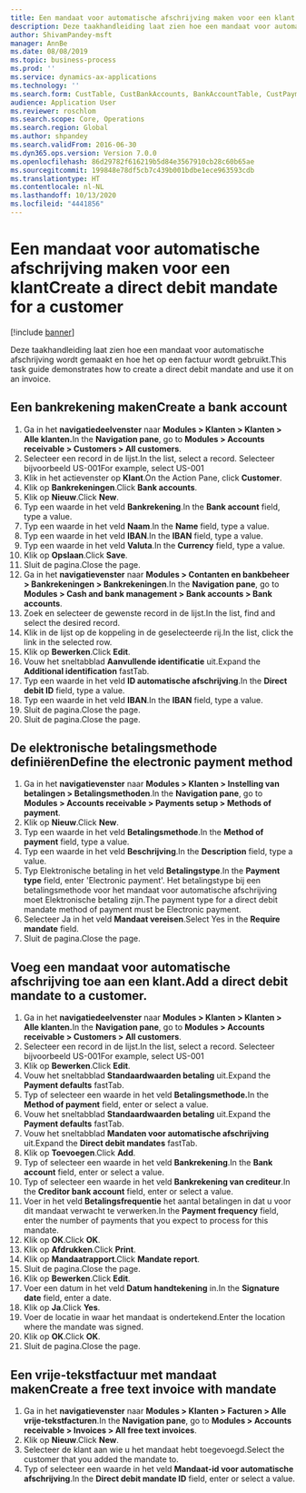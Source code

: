 ```yaml
---
title: Een mandaat voor automatische afschrijving maken voor een klant
description: Deze taakhandleiding laat zien hoe een mandaat voor automatische afschrijving wordt gemaakt en hoe het op een factuur wordt gebruikt.
author: ShivamPandey-msft
manager: AnnBe
ms.date: 08/08/2019
ms.topic: business-process
ms.prod: ''
ms.service: dynamics-ax-applications
ms.technology: ''
ms.search.form: CustTable, CustBankAccounts, BankAccountTable, CustPaymMode, CustDirectDebitMandate, BankAccountTableLookUp, SrsReportViewerForm,  LogisticsAddressCityLookup, CustFreeInvoice, CustTableLookup
audience: Application User
ms.reviewer: roschlom
ms.search.scope: Core, Operations
ms.search.region: Global
ms.author: shpandey
ms.search.validFrom: 2016-06-30
ms.dyn365.ops.version: Version 7.0.0
ms.openlocfilehash: 86d29782f616219b5d84e3567910cb28c60b65ae
ms.sourcegitcommit: 199848e78df5cb7c439b001bdbe1ece963593cdb
ms.translationtype: HT
ms.contentlocale: nl-NL
ms.lasthandoff: 10/13/2020
ms.locfileid: "4441856"
---
```

# <a name="create-a-direct-debit-mandate-for-a-customer"></a><span data-ttu-id="9e30a-103">Een mandaat voor automatische afschrijving maken voor een klant</span><span class="sxs-lookup"><span data-stu-id="9e30a-103">Create a direct debit mandate for a customer</span></span>

[!include [banner](../../includes/banner.md)]

<span data-ttu-id="9e30a-104">Deze taakhandleiding laat zien hoe een mandaat voor automatische afschrijving wordt gemaakt en hoe het op een factuur wordt gebruikt.</span><span class="sxs-lookup"><span data-stu-id="9e30a-104">This task guide demonstrates how to create a direct debit mandate and use it on an invoice.</span></span>


## <a name="create-a-bank-account"></a><span data-ttu-id="9e30a-105">Een bankrekening maken</span><span class="sxs-lookup"><span data-stu-id="9e30a-105">Create a bank account</span></span>
1. <span data-ttu-id="9e30a-106">Ga in het **navigatiedeelvenster** naar **Modules > Klanten > Klanten > Alle klanten.**</span><span class="sxs-lookup"><span data-stu-id="9e30a-106">In the **Navigation pane**, go to **Modules > Accounts receivable > Customers > All customers**.</span></span>
2. <span data-ttu-id="9e30a-107">Selecteer een record in de lijst.</span><span class="sxs-lookup"><span data-stu-id="9e30a-107">In the list, select a record.</span></span> <span data-ttu-id="9e30a-108">Selecteer bijvoorbeeld US-001</span><span class="sxs-lookup"><span data-stu-id="9e30a-108">For example, select US-001</span></span>
3. <span data-ttu-id="9e30a-109">Klik in het actievenster op **Klant**.</span><span class="sxs-lookup"><span data-stu-id="9e30a-109">On the Action Pane, click **Customer**.</span></span>
4. <span data-ttu-id="9e30a-110">Klik op **Bankrekeningen**.</span><span class="sxs-lookup"><span data-stu-id="9e30a-110">Click **Bank accounts**.</span></span>
5. <span data-ttu-id="9e30a-111">Klik op **Nieuw**.</span><span class="sxs-lookup"><span data-stu-id="9e30a-111">Click **New**.</span></span>
6. <span data-ttu-id="9e30a-112">Typ een waarde in het veld **Bankrekening**.</span><span class="sxs-lookup"><span data-stu-id="9e30a-112">In the **Bank account** field, type a value.</span></span>
7. <span data-ttu-id="9e30a-113">Typ een waarde in het veld **Naam**.</span><span class="sxs-lookup"><span data-stu-id="9e30a-113">In the **Name** field, type a value.</span></span>
8. <span data-ttu-id="9e30a-114">Typ een waarde in het veld **IBAN**.</span><span class="sxs-lookup"><span data-stu-id="9e30a-114">In the **IBAN** field, type a value.</span></span>
9. <span data-ttu-id="9e30a-115">Typ een waarde in het veld **Valuta**.</span><span class="sxs-lookup"><span data-stu-id="9e30a-115">In the **Currency** field, type a value.</span></span>
10. <span data-ttu-id="9e30a-116">Klik op **Opslaan**.</span><span class="sxs-lookup"><span data-stu-id="9e30a-116">Click **Save**.</span></span>
11. <span data-ttu-id="9e30a-117">Sluit de pagina.</span><span class="sxs-lookup"><span data-stu-id="9e30a-117">Close the page.</span></span>
12. <span data-ttu-id="9e30a-118">Ga in het **navigatievenster** naar **Modules > Contanten en bankbeheer > Bankrekeningen > Bankrekeningen**.</span><span class="sxs-lookup"><span data-stu-id="9e30a-118">In the **Navigation pane**, go to **Modules > Cash and bank management > Bank accounts > Bank accounts**.</span></span>
13. <span data-ttu-id="9e30a-119">Zoek en selecteer de gewenste record in de lijst.</span><span class="sxs-lookup"><span data-stu-id="9e30a-119">In the list, find and select the desired record.</span></span>
14. <span data-ttu-id="9e30a-120">Klik in de lijst op de koppeling in de geselecteerde rij.</span><span class="sxs-lookup"><span data-stu-id="9e30a-120">In the list, click the link in the selected row.</span></span>
15. <span data-ttu-id="9e30a-121">Klik op **Bewerken**.</span><span class="sxs-lookup"><span data-stu-id="9e30a-121">Click **Edit**.</span></span>
16. <span data-ttu-id="9e30a-122">Vouw het sneltabblad **Aanvullende identificatie** uit.</span><span class="sxs-lookup"><span data-stu-id="9e30a-122">Expand the **Additional identification** fastTab.</span></span>
17. <span data-ttu-id="9e30a-123">Typ een waarde in het veld **ID automatische afschrijving**.</span><span class="sxs-lookup"><span data-stu-id="9e30a-123">In the **Direct debit ID** field, type a value.</span></span>
18. <span data-ttu-id="9e30a-124">Typ een waarde in het veld **IBAN**.</span><span class="sxs-lookup"><span data-stu-id="9e30a-124">In the **IBAN** field, type a value.</span></span>
19. <span data-ttu-id="9e30a-125">Sluit de pagina.</span><span class="sxs-lookup"><span data-stu-id="9e30a-125">Close the page.</span></span>
20. <span data-ttu-id="9e30a-126">Sluit de pagina.</span><span class="sxs-lookup"><span data-stu-id="9e30a-126">Close the page.</span></span>

## <a name="define-the-electronic-payment-method"></a><span data-ttu-id="9e30a-127">De elektronische betalingsmethode definiëren</span><span class="sxs-lookup"><span data-stu-id="9e30a-127">Define the electronic payment method</span></span>
1. <span data-ttu-id="9e30a-128">Ga in het **navigatievenster** naar **Modules > Klanten > Instelling van betalingen > Betalingsmethoden**.</span><span class="sxs-lookup"><span data-stu-id="9e30a-128">In the **Navigation pane**, go to **Modules > Accounts receivable > Payments setup > Methods of payment**.</span></span>
2. <span data-ttu-id="9e30a-129">Klik op **Nieuw**.</span><span class="sxs-lookup"><span data-stu-id="9e30a-129">Click **New**.</span></span>
3. <span data-ttu-id="9e30a-130">Typ een waarde in het veld **Betalingsmethode**.</span><span class="sxs-lookup"><span data-stu-id="9e30a-130">In the **Method of payment** field, type a value.</span></span>
4. <span data-ttu-id="9e30a-131">Typ een waarde in het veld **Beschrijving**.</span><span class="sxs-lookup"><span data-stu-id="9e30a-131">In the **Description** field, type a value.</span></span>
5. <span data-ttu-id="9e30a-132">Typ Elektronische betaling in het veld **Betalingstype**.</span><span class="sxs-lookup"><span data-stu-id="9e30a-132">In the **Payment type** field, enter 'Electronic payment'.</span></span> <span data-ttu-id="9e30a-133">Het betalingstype bij een betalingsmethode voor het mandaat voor automatische afschrijving moet Elektronische betaling zijn.</span><span class="sxs-lookup"><span data-stu-id="9e30a-133">The payment type for a direct debit mandate method of payment must be Electronic payment.</span></span>
6. <span data-ttu-id="9e30a-134">Selecteer Ja in het veld **Mandaat vereisen**.</span><span class="sxs-lookup"><span data-stu-id="9e30a-134">Select Yes in the **Require mandate** field.</span></span>
7. <span data-ttu-id="9e30a-135">Sluit de pagina.</span><span class="sxs-lookup"><span data-stu-id="9e30a-135">Close the page.</span></span>

## <a name="add-a-direct-debit-mandate-to-a-customer"></a><span data-ttu-id="9e30a-136">Voeg een mandaat voor automatische afschrijving toe aan een klant.</span><span class="sxs-lookup"><span data-stu-id="9e30a-136">Add a direct debit mandate to a customer.</span></span>
1. <span data-ttu-id="9e30a-137">Ga in het **navigatiedeelvenster** naar **Modules > Klanten > Klanten > Alle klanten.**</span><span class="sxs-lookup"><span data-stu-id="9e30a-137">In the **Navigation pane**, go to **Modules > Accounts receivable > Customers > All customers**.</span></span>
2. <span data-ttu-id="9e30a-138">Selecteer een record in de lijst.</span><span class="sxs-lookup"><span data-stu-id="9e30a-138">In the list, select a record.</span></span> <span data-ttu-id="9e30a-139">Selecteer bijvoorbeeld US-001</span><span class="sxs-lookup"><span data-stu-id="9e30a-139">For example, select US-001</span></span>
3. <span data-ttu-id="9e30a-140">Klik op **Bewerken**.</span><span class="sxs-lookup"><span data-stu-id="9e30a-140">Click **Edit**.</span></span>
4. <span data-ttu-id="9e30a-141">Vouw het sneltabblad **Standaardwaarden betaling** uit.</span><span class="sxs-lookup"><span data-stu-id="9e30a-141">Expand the **Payment defaults** fastTab.</span></span>
5. <span data-ttu-id="9e30a-142">Typ of selecteer een waarde in het veld **Betalingsmethode.**</span><span class="sxs-lookup"><span data-stu-id="9e30a-142">In the **Method of payment** field, enter or select a value.</span></span>
6. <span data-ttu-id="9e30a-143">Vouw het sneltabblad **Standaardwaarden betaling** uit.</span><span class="sxs-lookup"><span data-stu-id="9e30a-143">Expand the **Payment defaults** fastTab.</span></span>
7. <span data-ttu-id="9e30a-144">Vouw het sneltabblad **Mandaten voor automatische afschrijving** uit.</span><span class="sxs-lookup"><span data-stu-id="9e30a-144">Expand the **Direct debit mandates** fastTab.</span></span>
8. <span data-ttu-id="9e30a-145">Klik op **Toevoegen**.</span><span class="sxs-lookup"><span data-stu-id="9e30a-145">Click **Add**.</span></span>
9. <span data-ttu-id="9e30a-146">Typ of selecteer een waarde in het veld **Bankrekening**.</span><span class="sxs-lookup"><span data-stu-id="9e30a-146">In the **Bank account** field, enter or select a value.</span></span>
10. <span data-ttu-id="9e30a-147">Typ of selecteer een waarde in het veld **Bankrekening van crediteur**.</span><span class="sxs-lookup"><span data-stu-id="9e30a-147">In the **Creditor bank account** field, enter or select a value.</span></span>
11. <span data-ttu-id="9e30a-148">Voer in het veld **Betalingsfrequentie** het aantal betalingen in dat u voor dit mandaat verwacht te verwerken.</span><span class="sxs-lookup"><span data-stu-id="9e30a-148">In the **Payment frequency** field, enter the number of payments that you expect to process for this mandate.</span></span>
12. <span data-ttu-id="9e30a-149">Klik op **OK**.</span><span class="sxs-lookup"><span data-stu-id="9e30a-149">Click **OK**.</span></span>
13. <span data-ttu-id="9e30a-150">Klik op **Afdrukken**.</span><span class="sxs-lookup"><span data-stu-id="9e30a-150">Click **Print**.</span></span>
14. <span data-ttu-id="9e30a-151">Klik op **Mandaatrapport**.</span><span class="sxs-lookup"><span data-stu-id="9e30a-151">Click **Mandate report**.</span></span>
15. <span data-ttu-id="9e30a-152">Sluit de pagina.</span><span class="sxs-lookup"><span data-stu-id="9e30a-152">Close the page.</span></span>
16. <span data-ttu-id="9e30a-153">Klik op **Bewerken**.</span><span class="sxs-lookup"><span data-stu-id="9e30a-153">Click **Edit**.</span></span>
17. <span data-ttu-id="9e30a-154">Voer een datum in het veld **Datum handtekening** in.</span><span class="sxs-lookup"><span data-stu-id="9e30a-154">In the **Signature date** field, enter a date.</span></span>
18. <span data-ttu-id="9e30a-155">Klik op **Ja**.</span><span class="sxs-lookup"><span data-stu-id="9e30a-155">Click **Yes**.</span></span>
19. <span data-ttu-id="9e30a-156">Voer de locatie in waar het mandaat is ondertekend.</span><span class="sxs-lookup"><span data-stu-id="9e30a-156">Enter the location where the mandate was signed.</span></span>
20. <span data-ttu-id="9e30a-157">Klik op **OK**.</span><span class="sxs-lookup"><span data-stu-id="9e30a-157">Click **OK**.</span></span>
21. <span data-ttu-id="9e30a-158">Sluit de pagina.</span><span class="sxs-lookup"><span data-stu-id="9e30a-158">Close the page.</span></span>

## <a name="create-a-free-text-invoice-with-mandate"></a><span data-ttu-id="9e30a-159">Een vrije-tekstfactuur met mandaat maken</span><span class="sxs-lookup"><span data-stu-id="9e30a-159">Create a free text invoice with mandate</span></span>
1. <span data-ttu-id="9e30a-160">Ga in het **navigatievenster** naar **Modules > Klanten > Facturen > Alle vrije-tekstfacturen**.</span><span class="sxs-lookup"><span data-stu-id="9e30a-160">In the **Navigation pane**, go to **Modules > Accounts receivable > Invoices > All free text invoices**.</span></span>
2. <span data-ttu-id="9e30a-161">Klik op **Nieuw**.</span><span class="sxs-lookup"><span data-stu-id="9e30a-161">Click **New**.</span></span>
3. <span data-ttu-id="9e30a-162">Selecteer de klant aan wie u het mandaat hebt toegevoegd.</span><span class="sxs-lookup"><span data-stu-id="9e30a-162">Select the customer that you added the mandate to.</span></span>
4. <span data-ttu-id="9e30a-163">Typ of selecteer een waarde in het veld **Mandaat-id voor automatische afschrijving**.</span><span class="sxs-lookup"><span data-stu-id="9e30a-163">In the **Direct debit mandate ID** field, enter or select a value.</span></span>


